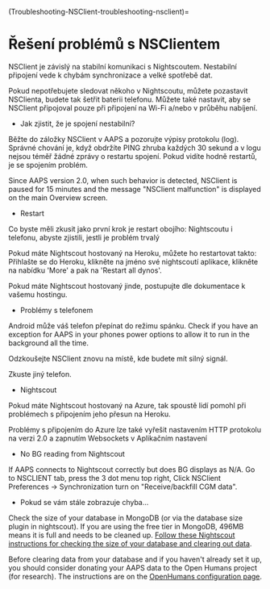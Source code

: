 (Troubleshooting-NSClient-troubleshooting-nsclient)=

# Řešení problémů s NSClientem

NSClient je závislý na stabilní komunikaci s Nightscoutem. Nestabilní připojení vede k chybám synchronizace a velké spotřebě dat.

Pokud nepotřebujete sledovat někoho v Nightscoutu, můžete pozastavit NSClienta, budete tak šetřit baterii telefonu. Můžete také nastavit, aby se NSClient připojoval pouze při připojení na Wi-Fi a/nebo v průběhu nabíjení.

* Jak zjistit, že je spojení nestabilní?

Běžte do záložky NSClient v AAPS a pozorujte výpisy protokolu (log). Správné chování je, když obdržíte PING zhruba každých 30 sekund a v logu nejsou téměř žádné zprávy o restartu spojení. Pokud vidíte hodně restartů, je se spojením problém.

Since AAPS version 2.0, when such behavior is detected, NSClient is paused for 15 minutes and the message "NSClient malfunction" is displayed on the main Overview screen.

* Restart

Co byste měli zkusit jako první krok je restart obojího: Nightscoutu i telefonu, abyste zjistili, jestli je problém trvalý

Pokud máte Nightscout hostovaný na Heroku, můžete ho restartovat takto: Přihlašte se do Heroku, klikněte na jméno své nightscoutí aplikace, klikněte na nabídku 'More' a pak na 'Restart all dynos'.

Pokud máte Nightscout hostovaný jinde, postupujte dle dokumentace k vašemu hostingu.

* Problémy s telefonem

Android může váš telefon přepínat do režimu spánku. Check if you have an exception for AAPS in your phones power options to allow it to run in the background all the time.

Odzkoušejte NSClient znovu na místě, kde budete mít silný signál.

Zkuste jiný telefon.

* Nightscout

Pokud máte Nightscout hostovaný na Azure, tak spoustě lidí pomohl při problémech s připojením jeho přesun na Heroku.

Problémy s připojením do Azure lze také vyřešit nastavením HTTP protokolu na verzi 2.0 a zapnutím Websockets v Aplikačním nastavení

* No BG reading from Nightscout

If AAPS connects to Nightscout correctly but does BG displays as N/A. Go to NSCLIENT tab, press the 3 dot menu top right, Click NSClient Preferences -> Synchronization turn on "Receive/backfill CGM data".

* Pokud se vám stále zobrazuje chyba...

Check the size of your database in MongoDB (or via the database size plugin in nightscout). If you are using the free tier in MongoDB, 496MB means it is full and needs to be cleaned up. [Follow these Nightscout instructions for checking the size of your database and clearing out data](https://nightscout.github.io/troubleshoot/troublehoot/#database-full).

Before clearing data from your database and if you haven't already set it up, you should consider donating your AAPS data to the Open Humans project (for research). The instructions are on the [OpenHumans configuration page](../SupportingAaps/OpenHumans.md).